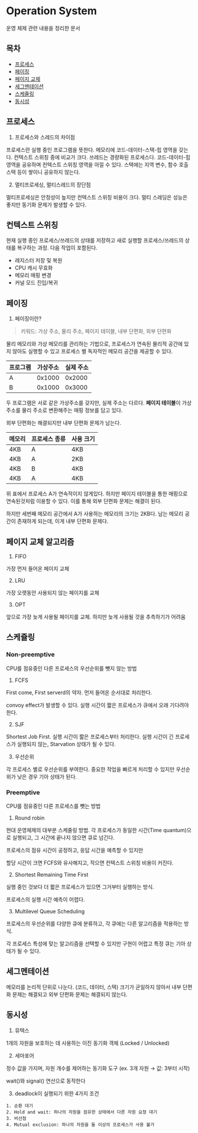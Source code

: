 # Operation System

운영 체제 관련 내용을 정리한 문서 

## 목차

* [프로세스](#프로세스)
* [페이징](#페이징)
* [페이지 교체](#페이지-교체-알고리즘)
* [세그멘테이션](#세그멘테이션)
* [스케쥴링](#스케쥴링)
* [동시성](#동시성)

## 프로세스

1. 프로세스와 스레드의 차이점 

프로세스란 실행 중인 프로그램을 뜻한다. 메모리에 코드-데이터-스택-힙 영역을 갖는다. 컨텍스트 스위칭 중에 비교가 크다. 
쓰레드는 경량화된 프로세스다. 코드-데이터-힙 영역을 공유하며 컨텍스트 스위칭 영역을 아낄 수 있다. 스택에는 지역 변수, 함수 호출 스택 등이 쌓이니 공유하지 않는다. 

2. 멀티프로세싱, 멀티스레드의 장단점 

멀티프로세싱은 안정성이 높지만 컨텍스트 스위칭 비용이 크다.
멀티 스레딩은 성능은 좋지만 동기화 문제가 발생할 수 있다. 

## 컨텍스트 스위칭

현재 실행 중인 프로세스/쓰레드의 상태를 저장하고 새로 실행할 프로세스/쓰레드의 상태를 복구하는 과정. 다음 작업이 포함된다. 

* 레지스터 저장 및 복원 
* CPU 캐시 무효화 
* 메모리 매핑 변경 
* 커널 모드 진입/복귀


## 페이징

1. 페이징이란? 

>키워드: 가상 주소, 물리 주소, 페이지 테이블, 내부 단편화, 외부 단편화


물리 메모리와 가상 메모리를 관리하는 기법으로, 프로세스가 연속된 물리적 공간에 있지 않아도 실행할 수 있고 프로세스 별 독자적인 메모리 공간을 제공할 수 있다.

|프로그램|가상주소|실제 주소|
|---|---|---|
|A|0x1000|0x2000|
|B|0x1000|0x3000

두 프로그램은 서로 같은 가상주소를 갖지만, 실제 주소는 다르다. **페이지 테이블**이 가상 주소를 물리 주소로 변환해주는 매핑 정보를 담고 있다. 

외부 단편화는 해결되지만 내부 단편화 문제가 남는다. 

|메모리|프로세스 종류|사용 크기|
|---|---|---|
|4KB|A|4KB|
|4KB|A|2KB|
|4KB|B|4KB|
|4KB|A|4KB

위 표에서 프로세스 A가 연속적이지 않게있다. 하지만 페이지 테이블을 통한 매핑으로 연속된것처럼 이용할 수 있다. 이를 통해 외부 단편화 문제는 해결이 된다.

하지만 세번째 메모리 공간에서 A가 사용하는 메모리의 크기는 2KB다. 남는 메모리 공간이 존재하게 되는데, 이게 내부 단편화 문제다. 

## 페이지 교체 알고리즘

1. FIFO

가장 먼저 들어온 페이지 교체 

2. LRU 

가장 오랫동안 사용되지 않는 페이지를 교체

3. OPT

앞으로 가장 늦게 사용될 페이지를 교체. 하지만 늦게 사용될 것을 추측하기가 어려움

## 스케쥴링

### Non-preemptive 

CPU를 점유중인 다른 프로세스의 우선순위를 뺏지 않는 방법

1. FCFS

First come, First serverd의 약자. 먼저 들어온 순서대로 처리한다. 

convoy effect가 발생할 수 있다. 실행 시간이 짧은 프로세스가 큐에서 오래 기다려야한다.

2. SJF

Shortest Job First. 실행 시간이 짧은 프로세스부터 처리한다. 실행 시간이 긴 프로세스가 실행되지 않는, Starvation 상태가 될 수 있다. 

3. 우선순위 

각 프로세스 별로 우선순위를 부여한다. 중요한 작업을 빠르게 처리할 수 있지만 우선순위가 낮은 경우 기아 상태가 된다.

### Preemptive 

CPU를 점유중인 다른 프로세스를 뺏는 방법 

1. Round robin 

현대 운영체제의 대부분 스케줄링 방법. 각 프로세스가 동일한 시간(Time quantum)으로 실행되고, 그 시간에 끝나지 않으면 큐로 넘긴다. 

프로세스의 점유 시간이 공정하고, 응답 시간을 예측할 수 있지만 

할당 시간이 크면 FCFS와 유사해지고, 작으면 컨텍스트 스위칭 비용이 커진다. 

2. Shortest Remaining Time First

실행 중인 것보다 더 짧은 프로세스가 있으면 그거부터 실행하는 방식. 

프로세스의 실행 시간 예측이 어렵다.

3. Multilevel Queue Scheduling 

프로세스의 우선순위를 다양한 큐에 분류하고, 각 큐에는 다른 알고리즘을 적용하는 방식. 

각 프로세스 특성에 맞는 알고리즘을 선택할 수 있지만 구현이 어렵고 특정 큐는 기아 상태가 될 수 있다. 

## 세그멘테이션 

메모리를 논리적 단위로 나눈다. (코드, 데이터, 스택)
크기가 균일하지 않아서 내부 단편화 문제는 해결되고 
외부 단편화 문제는 해결되지 않는다. 

## 동시성

1. 뮤텍스 

1개의 자원을 보호하는 데 사용하는 이진 동기화 객체 (Locked / Unlocked)

2. 세마포어 

정수 값을 가지며, 자원 개수를 제어하는 동기화 도구 (ex. 3개 자원 → 값: 3부터 시작)

wait()와 signal() 연산으로 동작한다 

3. deadlock이 실행되기 위한 4가지 조건

```
1. 순환 대기
2. Hold and wait: 하나의 자원을 점유한 상태에서 다른 자원 요청 대기
3. 비선점 
4. Mutual exclusion: 하나의 자원을 둘 이상의 프로세스가 사용 불가
```

